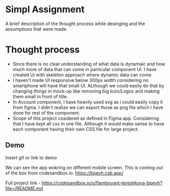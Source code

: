 # Simpl Assignment

A brief description of the thought process while desinging and the assumptions that were made.

# Thought process

- Since there is no clear understanding of what data is dynamaic and how much more of data that can come in particular component UI. I have created Ui with skeleton approach where dynamic data can come.
- I haven't made UI responsive below 300px width considering no smartphone will have that small UI. ALthough we could easily do that by changing things in mock-up like removing big Icon/Logos and making them small in front of title.
- In Account component, I have heavily used svg as i could easily copy it from figma. I didn't realize we can export those as png file which i have done for rest of the component.
- Scope of this project cosidered as defined in Figma app. Considering that I have kept all css in one file. Although it would make sense to have each component having their own CSS file for large project.

## Demo

Insert gif or link to demo

We can see the app wokring on different mobile screen. This is coming out of the box from codesandbox.io.
https://bpeyh.csb.app/

Full project link -
https://codesandbox.io/s/flamboyant-tereshkova-bpeyh?file=/README.md
